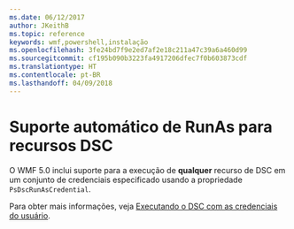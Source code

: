 ```yaml
---
ms.date: 06/12/2017
author: JKeithB
ms.topic: reference
keywords: wmf,powershell,instalação
ms.openlocfilehash: 3fe24bd7f9e2ed7af2e18c211a47c39a6a460d99
ms.sourcegitcommit: cf195b090b3223fa4917206dfec7f0b603873cdf
ms.translationtype: HT
ms.contentlocale: pt-BR
ms.lasthandoff: 04/09/2018
---
```

# <a name="automatic-runas-support-for-dsc-resources"></a>Suporte automático de RunAs para recursos DSC

O WMF 5.0 inclui suporte para a execução de **qualquer** recurso de DSC em um conjunto de credenciais especificado usando a propriedade `PsDscRunAsCredential`.

Para obter mais informações, veja [Executando o DSC com as credenciais do usuário](https://msdn.microsoft.com/powershell/dsc/runasuser).